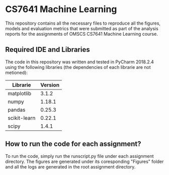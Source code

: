 # CS7641 Machine Learning
This repository contains all the necessary files to reproduce all the figures, models and evaluation metrics that were submitted as part of the analysis reports for the assignments of OMSCS CS7641 Machine Learning course.

## Required IDE and Libraries
The code in this repository was written and tested in PyCharm 2018.2.4 using the following libraries (the dependencies of each librarie are not metioned):

Librarie | Version
--------------|------------
matplotlib | 3.1.2
numpy | 1.18.1
pandas | 0.25.3
scikit-learn | 0.22.1
scipy | 1.4.1

## How to run the code for each assignment?
To run the code, simply run the runscript.py file under each assignment directory. The figures are generated under its coresponding "Figures" folder and all the logs are generated in the root assignment directory.
